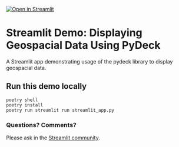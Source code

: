 [![Open in Streamlit](https://static.streamlit.io/badges/streamlit_badge_black_white.svg)](https://streamlit-demo-pydeck-maps-streamlit-app-gr4tsr.streamlitapp.com)

# Streamlit Demo: Displaying Geospacial Data Using PyDeck

A Streamlit app demonstrating usage of the pydeck library to display geospacial data.

## Run this demo locally

```
poetry shell
poetry install
poetry run streamlit run streamlit_app.py
```

### Questions? Comments?

Please ask in the [Streamlit community](https://discuss.streamlit.io).
